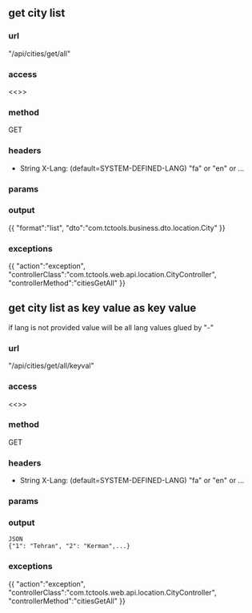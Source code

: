 ## get city list ##
### url ###
"/api/cities/get/all"
### access ###
<<<access>>>
### method ###
GET
### headers ###
* String X-Lang: (default=SYSTEM-DEFINED-LANG) "fa" or "en" or ... 
### params ###

### output ###
{{
"format":"list",
"dto":"com.tctools.business.dto.location.City"
}}
### exceptions ###
{{
"action":"exception",
"controllerClass":"com.tctools.web.api.location.CityController",
"controllerMethod":"citiesGetAll"
}}




## get city list as key value as key value ##
if lang is not provided value will be all lang values glued by "-"
### url ###
"/api/cities/get/all/keyval"
### access ###
<<<access>>>
### method ###
GET
### headers ###
* String X-Lang: (default=SYSTEM-DEFINED-LANG) "fa" or "en" or ...
### params ###

### output ###
    JSON
    {"1": "Tehran", "2": "Kerman",...}
### exceptions ###
{{
"action":"exception",
"controllerClass":"com.tctools.web.api.location.CityController",
"controllerMethod":"citiesGetAll"
}}
